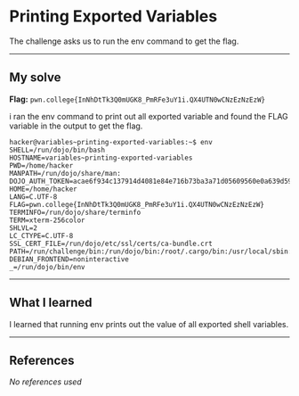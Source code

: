 # Printing Exported Variables
The challenge asks us to run the env command to get the flag.
***

## My solve
**Flag:** `pwn.college{InNhDtTk3Q0mUGK8_PmRFe3uY1i.QX4UTN0wCNzEzNzEzW}`

i ran the env command to print out all exported variable and found the FLAG variable in the output to get the flag.
```
hacker@variables~printing-exported-variables:~$ env
SHELL=/run/dojo/bin/bash
HOSTNAME=variables~printing-exported-variables
PWD=/home/hacker
MANPATH=/run/dojo/share/man:
DOJO_AUTH_TOKEN=acae6f934c137914d4081e84e716b73ba3a71d05609560e0a639d59ae922c31d
HOME=/home/hacker
LANG=C.UTF-8
FLAG=pwn.college{InNhDtTk3Q0mUGK8_PmRFe3uY1i.QX4UTN0wCNzEzNzEzW}
TERMINFO=/run/dojo/share/terminfo
TERM=xterm-256color
SHLVL=2
LC_CTYPE=C.UTF-8
SSL_CERT_FILE=/run/dojo/etc/ssl/certs/ca-bundle.crt
PATH=/run/challenge/bin:/run/dojo/bin:/root/.cargo/bin:/usr/local/sbin:/usr/local/bin:/usr/sbin:/usr/bin:/sbin:/bin
DEBIAN_FRONTEND=noninteractive
_=/run/dojo/bin/env
```

***

## What I learned
I learned that running env prints out the value of all exported shell variables.

***

## References 
*No references used*